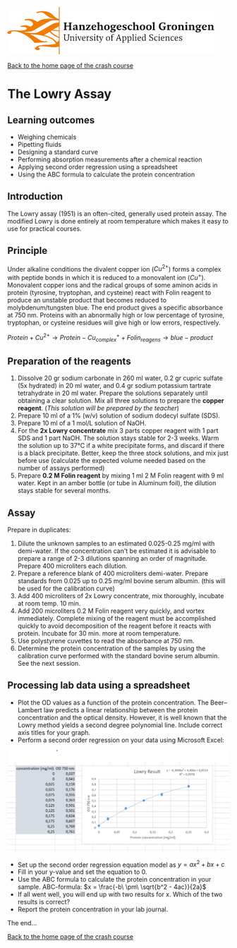 ![Hanze](../hanze/hanze.png)

[Back to the home page of the crash course](./short.md)

# The Lowry Assay

## Learning outcomes
- Weighing chemicals
- Pipetting fluids
- Designing a standard curve
- Performing absorption measurements after a chemical reaction
- Applying second order regression using a spreadsheet
- Using the ABC formula to calculate the protein concentration

## Introduction
The Lowry assay (1951) is an often-cited, generally used protein assay. The modified Lowry is done entirely at room temperature which makes it easy to use for practical courses.

## Principle 
Under alkaline conditions the divalent copper ion ($Cu^{2+}$) forms a complex with peptide bonds in which it is reduced to a monovalent ion ($Cu^{+}$). Monovalent copper ions and the radical groups of some aminon acids in protein (tyrosine, tryptophan, and cysteine) react with Folin reagent to produce an unstable product that becomes reduced to molybdenum/tungsten blue. The end product gives a specific absorbance at 750 nm. Proteins with an abnormally high or low percentage of tyrosine, tryptophan, or cysteine residues will give high or low errors, respectively.

$Protein + Cu^{2+} \rightarrow Protein - Cu^+_{complex} + Folin_{reagens} \rightarrow blue-product$

## Preparation of the reagents 
1.	Dissolve 20 gr sodium carbonate in 260 ml water, 0.2 gr cupric sulfate (5x hydrated) in 20 ml water, and 0.4 gr sodium potassium tartrate tetrahydrate in 20 ml water.  Prepare the solutions separately until obtaining a clear solution. Mix all three solutions to prepare the __copper reagent__. (_This solution will be prepared by the teacher_)
2.	Prepare 10 ml of a 1% (w/v) solution of sodium dodecyl sulfate (SDS). 
3.	Prepare 10 ml of a 1 mol/L solution of NaOH. 
4.	For the __2x Lowry concentrate__ mix 3 parts copper reagent with 1 part SDS and 1 part NaOH. The solution stays stable for 2-3 weeks. Warm the solution up to 37°C if a white precipitate forms, and discard if there is a black precipitate. Better, keep the three stock solutions, and mix just before use (calculate the expected volume needed based on the number of assays performed) 
5.	Prepare __0.2 M Folin reagent__ by mixing 1 ml 2 M Folin reagent with 9 ml water. Kept in an amber bottle (or tube in Aluminum foil), the dilution stays stable for several months. 

## Assay 
Prepare in duplicates:
1.	Dilute the unknown samples to an estimated 0.025-0.25 mg/ml with demi-water. If the concentration can't be estimated it is advisable to prepare a range of 2-3 dilutions spanning an order of magnitude. Prepare 400 microliters each dilution. 
2.	Prepare a reference blank of 400 microliters demi-water. Prepare standards from 0.025 up to 0.25 mg/ml bovine serum albumin. (this will be used for the calibration curve)
3.	Add 400 microliters of 2x Lowry concentrate, mix thoroughly, incubate at room temp. 10 min. 
4.	Add 200 microliters 0.2 M Folin reagent very quickly, and vortex immediately. Complete mixing of the reagent must be accomplished quickly to avoid decomposition of the reagent before it reacts with protein. Incubate for 30 min. more at room temperature. 
5.	Use polystyrene cuvettes to read the absorbance at 750 nm.
6.	Determine the protein concentration of the samples by using the calibration curve performed with the standard bovine serum albumin. See the next session.

## Processing lab data using a spreadsheet

- Plot the OD values as a function of the protein concentration. The Beer–Lambert law predicts a linear relationship between the protein concentration and the optical density. However, it is well known that the Lowry method yields a second degree polynomial line. Include correct axis titles for your graph.
- Perform a second order regression on your data using Microsoft Excel:

![Lowry Example](./lowry/lowry.png)


- Set up the second order regression equation model as $y = ax^2 + bx + c$
- Fill in your y-value and set the equation to 0.
- Use the ABC formula to calculate the protein concentration in your sample. ABC-formula: $x = \frac{-b\ \pm\ \sqrt{b^2 - 4ac}}{2a}$
- If all went well, you will end up with two results for x. Which of the two results is correct?
- Report the protein concentration in your lab journal.

The end...

[Back to the home page of the crash course](./short.md)

<script type="text/x-mathjax-config">
  MathJax.Hub.Config({
    tex2jax: {
      inlineMath: [ ['$','$'], ["\\(","\\)"] ],
      processEscapes: true
    }
  });
</script>
    
<script type="text/javascript"
        src="https://cdn.mathjax.org/mathjax/latest/MathJax.js?config=TeX-AMS-MML_HTMLorMML">
</script>